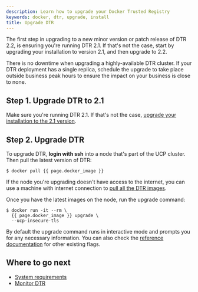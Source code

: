 ```yaml
---
description: Learn how to upgrade your Docker Trusted Registry
keywords: docker, dtr, upgrade, install
title: Upgrade DTR
---
```


The first step in upgrading to a new minor version or patch release of DTR 2.2,
is ensuring you're running DTR 2.1. If that's not the case, start by upgrading
your installation to version 2.1, and then upgrade to 2.2.

There is no downtime when upgrading a highly-available DTR cluster. If your
DTR deployment has a single replica, schedule the upgrade to take place outside
business peak hours to ensure the impact on your business is close to none.

## Step 1. Upgrade DTR to 2.1

Make sure you're running DTR 2.1. If that's not the case, [upgrade your
installation to the 2.1 version](/datacenter/dtr/2.1/install/upgrade/upgrade.md).

## Step 2. Upgrade DTR



To upgrade DTR, **login with ssh** into a node that's part of the UCP cluster.
Then pull the latest version of DTR:

```none
$ docker pull {{ page.docker_image }}
```

If the node you're upgrading doesn't have access to the internet, you can
use a machine with internet connection to
[pull all the DTR images](install-offline.md).

Once you have the latest images on the node, run the upgrade command:

```none
$ docker run -it --rm \
  {{ page.docker_image }} upgrade \
  --ucp-insecure-tls
```

By default the upgrade command runs in interactive mode and prompts you for
any necessary information. You can also check the
[reference documentation](../../reference/cli/index.md) for other existing flags.

## Where to go next

* [System requirements](system-requirements.md)
* [Monitor DTR](..//monitor-troubleshoot/index.md)
